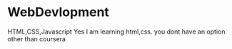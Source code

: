 # WebDevlopment
HTML,CSS,Javascript
Yes I am learning html,css.
you dont have an option other than coursera
